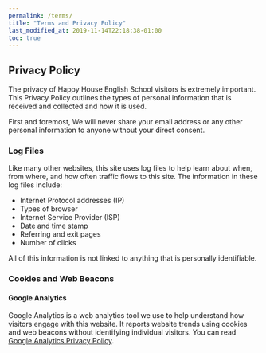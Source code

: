 ```yaml
---
permalink: /terms/
title: "Terms and Privacy Policy"
last_modified_at: 2019-11-14T22:18:38-01:00
toc: true
---
```


## Privacy Policy

The privacy of Happy House English School visitors is extremely important. This Privacy Policy outlines the types of personal information that is received and collected and how it is used.

First and foremost, We will never share your email address or any other personal information to anyone without your direct consent.

### Log Files

Like many other websites, this site uses log files to help learn about when, from where, and how often traffic flows to this site. The information in these log files include:

* Internet Protocol addresses (IP)
* Types of browser
* Internet Service Provider (ISP)
* Date and time stamp
* Referring and exit pages
* Number of clicks

All of this information is not linked to anything that is personally identifiable.

### Cookies and Web Beacons

#### Google Analytics

Google Analytics is a web analytics tool we use to help understand how visitors engage with this website. It reports website trends using cookies and web beacons without identifying individual visitors. You can read [Google Analytics Privacy Policy](http://www.google.com/analytics/learn/privacy.html).
